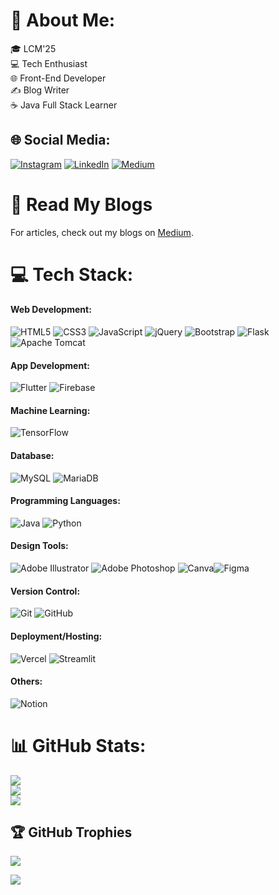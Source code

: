 # 💫 About Me:
🎓 LCM'25<br>💻 Tech Enthusiast<br>🌐 Front-End Developer<br>✍️ Blog Writer<br>☕ Java Full Stack Learner

## 🌐 Social Media:
[![Instagram](https://img.shields.io/badge/Instagram-%23E4405F.svg?logo=Instagram&logoColor=white)](https://instagram.com/anandsundaramoorthysa) 
[![LinkedIn](https://img.shields.io/badge/LinkedIn-%230077B5.svg?logo=linkedin&logoColor=white)](https://linkedin.com/in/anandsundaramoorthysa) 
[![Medium](https://img.shields.io/badge/Medium-12100E?logo=medium&logoColor=white)](https://medium.com/@anandsundaramoorthysa) 

# 📖 Read My Blogs
For articles, check out my blogs on [Medium](https://medium.com/@anandsundaramoorthysa).

# 💻 **Tech Stack:**

#### **Web Development**:
![HTML5](https://img.shields.io/badge/html5-%23E34F26.svg?style=for-the-badge&logo=html5&logoColor=white) ![CSS3](https://img.shields.io/badge/css3-%231572B6.svg?style=for-the-badge&logo=css3&logoColor=white) ![JavaScript](https://img.shields.io/badge/javascript-%23323330.svg?style=for-the-badge&logo=javascript&logoColor=%23F7DF1E) ![jQuery](https://img.shields.io/badge/jquery-%230769AD.svg?style=for-the-badge&logo=jquery&logoColor=white) ![Bootstrap](https://img.shields.io/badge/bootstrap-%238511FA.svg?style=for-the-badge&logo=bootstrap&logoColor=white) ![Flask](https://img.shields.io/badge/flask-%23000.svg?style=for-the-badge&logo=flask&logoColor=white) ![Apache Tomcat](https://img.shields.io/badge/apache%20tomcat-%23F8DC75.svg?style=for-the-badge&logo=apache-tomcat&logoColor=black)  

#### **App Development**:
![Flutter](https://img.shields.io/badge/Flutter-%2302569B.svg?style=for-the-badge&logo=Flutter&logoColor=white) ![Firebase](https://img.shields.io/badge/firebase-a08021?style=for-the-badge&logo=firebase&logoColor=ffcd34) 

#### **Machine Learning**:
![TensorFlow](https://img.shields.io/badge/TensorFlow-%23FF6F00.svg?style=for-the-badge&logo=TensorFlow&logoColor=white) 

#### **Database**:
![MySQL](https://img.shields.io/badge/mysql-4479A1.svg?style=for-the-badge&logo=mysql&logoColor=white) ![MariaDB](https://img.shields.io/badge/MariaDB-003545?style=for-the-badge&logo=mariadb&logoColor=white)  

#### **Programming Languages**:
![Java](https://img.shields.io/badge/java-%23ED8B00.svg?style=for-the-badge&logo=openjdk&logoColor=white) ![Python](https://img.shields.io/badge/python-3670A0?style=for-the-badge&logo=python&logoColor=ffdd54)  

#### **Design Tools**:
![Adobe Illustrator](https://img.shields.io/badge/adobe%20illustrator-%23FF9A00.svg?style=for-the-badge&logo=adobe%20illustrator&logoColor=white) ![Adobe Photoshop](https://img.shields.io/badge/adobe%20photoshop-%2331A8FF.svg?style=for-the-badge&logo=adobe%20photoshop&logoColor=white) ![Canva](https://img.shields.io/badge/Canva-%2300C4CC.svg?style=for-the-badge&logo=Canva&logoColor=white)![Figma](https://img.shields.io/badge/figma-%23F24E1E.svg?style=for-the-badge&logo=figma&logoColor=white)  

#### **Version Control**:
![Git](https://img.shields.io/badge/git-%23F05033.svg?style=for-the-badge&logo=git&logoColor=white) ![GitHub](https://img.shields.io/badge/github-%23121011.svg?style=for-the-badge&logo=github&logoColor=white)  

#### **Deployment/Hosting**:
![Vercel](https://img.shields.io/badge/vercel-%23000000.svg?style=for-the-badge&logo=vercel&logoColor=white) ![Streamlit](https://img.shields.io/badge/Streamlit-%23FF4B6A.svg?style=for-the-badge&logo=Streamlit&logoColor=white)

#### **Others**:
![Notion](https://img.shields.io/badge/Notion-%23000000.svg?style=for-the-badge&logo=notion&logoColor=white)  

# 📊 GitHub Stats:
![](https://github-readme-stats.vercel.app/api?username=anandsundaramoorthysa&theme=default_repocard&hide_border=false&include_all_commits=true&count_private=true)<br/>
![](https://github-readme-streak-stats.herokuapp.com/?user=anandsundaramoorthysa&theme=default_repocard&hide_border=false)<br/>
![](https://github-readme-stats.vercel.app/api/top-langs/?username=anandsundaramoorthysa&theme=default_repocard&hide_border=false&include_all_commits=true&count_private=true&layout=compact)

## 🏆 GitHub Trophies
![](https://github-profile-trophy.vercel.app/?username=anandsundaramoorthysa&theme=shadow_blue&no-frame=false&no-bg=false&margin-w=4)

[![](https://visitcount.itsvg.in/api?id=anandsundaramoorthysa&icon=2&color=1)](https://visitcount.itsvg.in)
